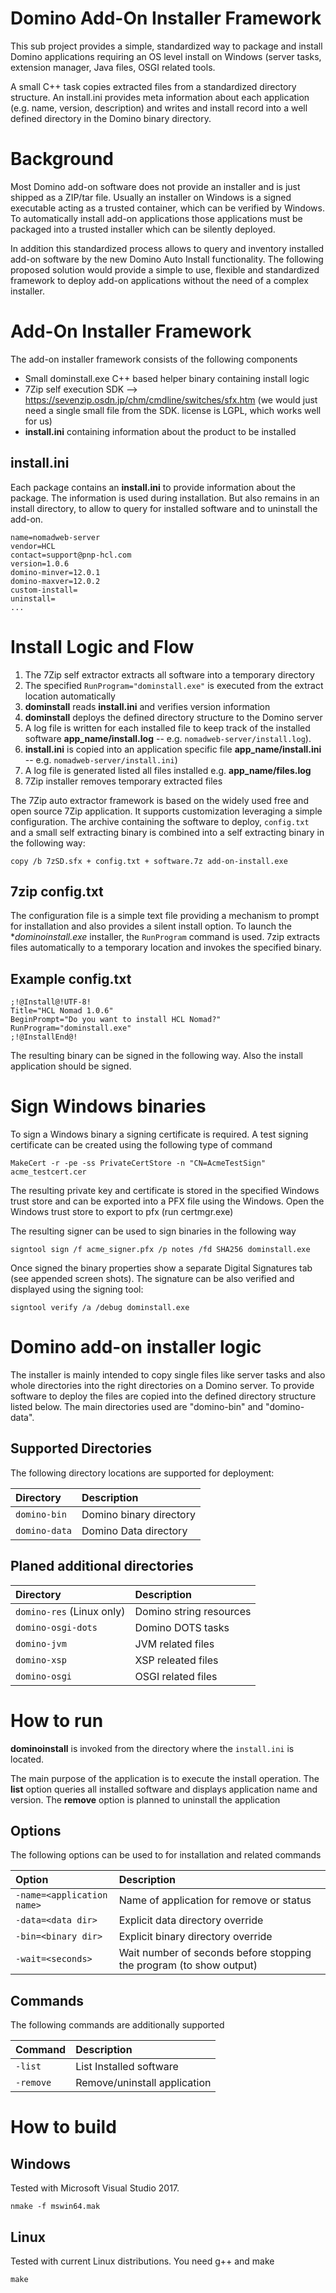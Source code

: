 # Domino Add-On Installer Framework

This sub project provides a simple, standardized way to package and install Domino applications requiring an OS level install on Windows
(server tasks, extension manager, Java files, OSGI related tools.

A small C++ task copies extracted files from a standardized directory structure.
An install.ini provides meta information about each application (e.g. name, version, description) and writes and install record into a well defined directory in the Domino binary directory.


# Background

Most Domino add-on software does not provide an installer and is just shipped as a ZIP/tar file.
Usually an installer on Windows is a signed executable acting as a trusted container, which can be verified by Windows.
To automatically install add-on applications those applications must be packaged into a trusted installer which can be silently deployed. 

In addition this standardized process allows to query and inventory installed add-on software by the new Domino Auto Install functionality.
The following proposed solution would provide a simple to use, flexible and standardized framework to deploy add-on applications without the need of a complex installer. 


# Add-On Installer Framework

The add-on installer framework consists of the following components 

- Small dominstall.exe C++ based helper binary containing install logic 
- 7Zip self execution SDK --> https://sevenzip.osdn.jp/chm/cmdline/switches/sfx.htm  (we would just need a single small file from the SDK. license is LGPL, which works well for us)
- **install.ini** containing information about the product to be installed 


## install.ini

Each package contains an **install.ini** to provide information about the package.
The information is used during installation. But also remains in an install directory, to allow to query for installed software and to uninstall the add-on. 

```
name=nomadweb-server 
vendor=HCL 
contact=support@pnp-hcl.com 
version=1.0.6 
domino-minver=12.0.1 
domino-maxver=12.0.2
custom-install=
uninstall=
...
```


# Install Logic and Flow 


1. The 7Zip self extractor extracts all software into a temporary directory 
2. The specified `RunProgram="dominstall.exe"` is executed from the extract location automatically 
3. **dominstall** reads **install.ini** and verifies version information 
4. **dominstall** deploys the defined directory structure to the Domino server 
5. A log file is written for each installed file to keep track of the installed software **app_name/install.log** -- e.g. `nomadweb-server/install.log`).
6. **install.ini** is copied into an application specific file **app_name/install.ini** -- e.g. `nomadweb-server/install.ini`)
7. A log file is generated listed all files installed e.g. **app_name/files.log**
8. 7Zip installer removes temporary extracted files 



The 7Zip auto extractor framework is based on the widely used free and open source 7Zip application.
It supports customization leveraging a simple configuration. 
The archive containing the software to deploy, `config.txt` and a small self extracting binary is combined into a self extracting binary in the following way: 

```
copy /b 7zSD.sfx + config.txt + software.7z add-on-install.exe 
```

## 7zip config.txt

The configuration file is a simple text file providing a mechanism to prompt for installation and also provides a silent install option. 
To launch the **dominoinstall.exe* installer, the `RunProgram` command is used.
7zip extracts files automatically to a temporary location and invokes the specified binary.

## Example config.txt

```
;!@Install@!UTF-8! 
Title="HCL Nomad 1.0.6" 
BeginPrompt="Do you want to install HCL Nomad?" 
RunProgram="dominstall.exe" 
;!@InstallEnd@! 
```

The resulting binary can be signed in the following way.
Also the install application should be signed.


# Sign Windows binaries

To sign a Windows binary a signing certificate is required.
A test signing certificate can be created using the following type of command

```
MakeCert -r -pe -ss PrivateCertStore -n "CN=AcmeTestSign" acme_testcert.cer
```

The resulting private key and certificate is stored in the specified Windows trust store and can be exported into a PFX file using the Windows. 
Open the Windows trust store to export to pfx (run certmgr.exe)

The resulting signer can be used to sign binaries in the following way

```
signtool sign /f acme_signer.pfx /p notes /fd SHA256 dominstall.exe
```

Once signed the binary properties show a separate Digital Signatures tab (see appended screen shots). 
The signature can be also verified and displayed using the signing tool: 

```
signtool verify /a /debug dominstall.exe
```


# Domino add-on installer logic

The installer is mainly intended to copy single files like server tasks and also whole directories into the right directories on a Domino server. 
To provide software to deploy the files are copied into the defined directory structure listed below.
The main directories used are "domino-bin" and "domino-data". 


## Supported Directories

The following directory locations are supported for deployment:

| Directory   | Description |
| :---------- | :---------- |
|`domino-bin` | Domino binary directory |
|`domino-data`| Domino Data directory |

## Planed additional directories

| Directory   | Description |
| :---------- | :---------- |
|`domino-res` (Linux only)| Domino string resources |
|`domino-osgi-dots` | Domino DOTS tasks |
|`domino-jvm` | JVM related files |
|`domino-xsp` | XSP releated files |
|`domino-osgi`| OSGI related files |


# How to run

**dominoinstall** is invoked from the directory where the `install.ini` is located.

The main purpose of the application is to execute the install operation.
The **list** option queries all installed software and displays application name and version.
The **remove** option is planned to uninstall the application


## Options

The following options can be used to for installation and related commands

| Option      | Description |
| :---------- | :---------- |
|`-name=<application name>` | Name of application for remove or status |
|`-data=<data dir>`         | Explicit data directory override |
|`-bin=<binary dir>`        | Explicit binary directory override |
|`-wait=<seconds>`          | Wait number of seconds before stopping the program (to show output) |

## Commands

The following commands are additionally supported

| Command     | Description |
| :---------- | :---------- |
|`-list`  |                  List Installed software|
|`-remove`|                  Remove/uninstall application|



# How to build

## Windows

Tested with Microsoft Visual Studio 2017.

```
nmake -f mswin64.mak
```

## Linux

Tested with current Linux distributions.
You need g++ and make

```
make
```


